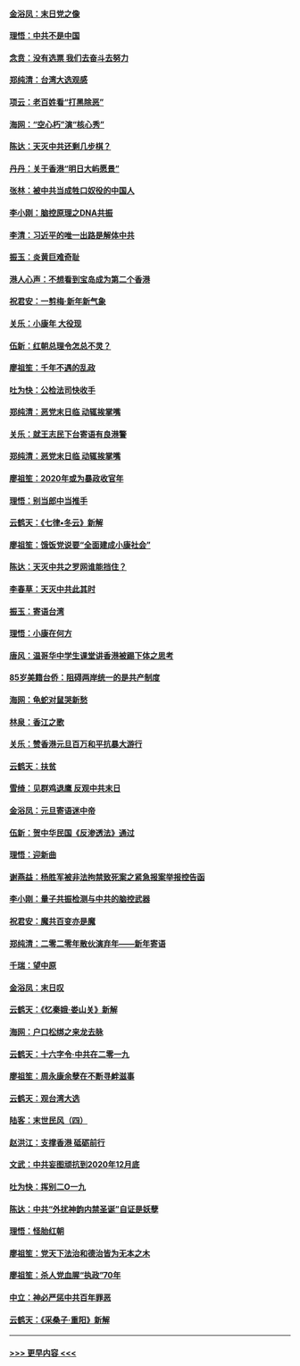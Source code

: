 #### [金浴凤：末日党之像](../pages/nsc993/n11787475.md?t=01122201) 
#### [理悟：中共不是中国](../pages/nsc993/n11787463.md?t=01122201) 
#### [念贲：没有选票  我们去奋斗去努力](../pages/nsc993/n11787398.md?t=01122201) 
#### [郑纯清：台湾大选观感](../pages/nsc993/n11786210.md?t=01122201) 
#### [项云：老百姓看“打黑除恶”](../pages/nsc993/n11785398.md?t=01122201) 
#### [海网：“空心朽”演“核心秀”](../pages/nsc993/n11783874.md?t=01122201) 
#### [陈达：天灭中共还剩几步棋？](../pages/nsc993/n11783719.md?t=01122201) 
#### [丹丹：关于香港“明日大屿愿景”](../pages/nsc993/n11783273.md?t=01122201) 
#### [张林：被中共当成牲口奴役的中国人](../pages/nsc993/n11782397.md?t=01122201) 
#### [李小刚：脑控原理之DNA共振](../pages/nsc993/n11780962.md?t=01122201) 
#### [李清：习近平的唯一出路是解体中共](../pages/nsc993/n11780866.md?t=01122201) 
#### [振玉：炎黄巨难奇耻](../pages/nsc993/n11779632.md?t=01122201) 
#### [港人心声：不想看到宝岛成为第二个香港](../pages/nsc993/n11778817.md?t=01122201) 
#### [祝君安：一剪梅‧新年新气象](../pages/nsc993/n11776340.md?t=01122201) 
#### [关乐：小康年 大役现](../pages/nsc993/n11774213.md?t=01122201) 
#### [伍新：红朝总理令怎总不灵？](../pages/nsc993/n11770813.md?t=01122201) 
#### [廖祖笙：千年不遇的乱政](../pages/nsc993/n11770373.md?t=01122201) 
#### [吐为快：公检法司快收手](../pages/nsc993/n11770359.md?t=01122201) 
#### [郑纯清：恶党末日临 动辄挨掌嘴](../pages/nsc993/n11769912.md?t=01122201) 
#### [关乐：就王志民下台寄语有良港警](../pages/nsc993/n11769903.md?t=01122201) 
#### [郑纯清：恶党末日临 动辄挨掌嘴](../pages/nsc993/n11769356.md?t=01122201) 
#### [廖祖笙：2020年或为暴政收官年](../pages/nsc993/n11768216.md?t=01122201) 
#### [理悟：别当郎中当推手](../pages/nsc993/n11768243.md?t=01122201) 
#### [云鹤天：《七律▪冬云》新解](../pages/nsc993/n11768204.md?t=01122201) 
#### [廖祖笙：饿饭党说要“全面建成小康社会”](../pages/nsc993/n11767482.md?t=01122201) 
#### [陈达：天灭中共之罗网谁能挡住？](../pages/nsc993/n11767465.md?t=01122201) 
#### [李春草：天灭中共此其时](../pages/nsc993/n11767452.md?t=01122201) 
#### [振玉：寄语台湾](../pages/nsc993/n11767432.md?t=01122201) 
#### [理悟：小康在何方](../pages/nsc993/n11767394.md?t=01122201) 
#### [唐风：温哥华中学生课堂讲香港被踢下体之思考](../pages/nsc993/n11766848.md?t=01122201) 
#### [85岁美籍台侨：阻碍两岸统一的是共产制度](../pages/nsc993/n11765043.md?t=01122201) 
#### [海网：龟蛇对鼠哭新愁](../pages/nsc993/n11764895.md?t=01122201) 
#### [林泉：香江之歌](../pages/nsc993/n11764415.md?t=01122201) 
#### [关乐：赞香港元旦百万和平抗暴大游行](../pages/nsc993/n11764382.md?t=01122201) 
#### [云鹤天：扶贫](../pages/nsc993/n11764245.md?t=01122201) 
#### [雪绮：见群鸡退鹰  反观中共末日](../pages/nsc993/n11762112.md?t=01122201) 
#### [金浴凤：元旦寄语迷中帝](../pages/nsc993/n11761788.md?t=01122201) 
#### [伍新：贺中华民国《反渗透法》通过](../pages/nsc993/n11761994.md?t=01122201) 
#### [理悟：迎新曲](../pages/nsc993/n11761152.md?t=01122201) 
#### [谢燕益：杨胜军被非法拘禁致死案之紧急报案举报控告函](../pages/nsc993/n11756134.md?t=01122201) 
#### [李小刚：量子共振检测与中共的脑控武器](../pages/nsc993/n11754518.md?t=01122201) 
#### [祝君安：魔共百变亦是魔](../pages/nsc993/n11754469.md?t=01122201) 
#### [郑纯清：二零二零年散伙演弃年——新年寄语](../pages/nsc993/n11754195.md?t=01122201) 
#### [千瑞：望中原](../pages/nsc993/n11754159.md?t=01122201) 
#### [金浴凤：末日叹](../pages/nsc993/n11752359.md?t=01122201) 
#### [云鹤天：《忆秦娥‧娄山关》新解](../pages/nsc993/n11752348.md?t=01122201) 
#### [海网：户口松绑之来龙去脉](../pages/nsc993/n11752328.md?t=01122201) 
#### [云鹤天：十六字令‧中共在二零一九](../pages/nsc993/n11752305.md?t=01122201) 
#### [廖祖笙：周永康余孽在不断寻衅滋事](../pages/nsc993/n11751013.md?t=01122201) 
#### [云鹤天：观台湾大选](../pages/nsc993/n11751007.md?t=01122201) 
#### [陆客：末世民风（四）](../pages/nsc993/n11749203.md?t=01122201) 
#### [赵洪江：支撑香港 砥砺前行](../pages/nsc993/n11748482.md?t=01122201) 
#### [文武：中共妄图顽抗到2020年12月底](../pages/nsc993/n11748446.md?t=01122201) 
#### [吐为快：挥别二O一九](../pages/nsc993/n11748411.md?t=01122201) 
#### [陈达：中共“外扰神韵内禁圣诞”自证是妖孽](../pages/nsc993/n11748226.md?t=01122201) 
#### [理悟：怪胎红朝](../pages/nsc993/n11748206.md?t=01122201) 
#### [廖祖笙：党天下法治和德治皆为无本之木](../pages/nsc993/n11748135.md?t=01122201) 
#### [廖祖笙：杀人党血腥“执政”70年](../pages/nsc993/n11745144.md?t=01122201) 
#### [中立：神必严惩中共百年罪恶](../pages/nsc993/n11744970.md?t=01122201) 
#### [云鹤天：《采桑子‧重阳》新解](../pages/nsc993/n11744948.md?t=01122201) 

----
#### [ >>> 更早内容 <<< ](../indexes/nsc993-earlier.md)
